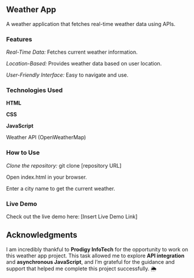 ## Weather App
A weather application that fetches real-time weather data using APIs.

### Features
*Real-Time Data:* Fetches current weather information.

*Location-Based:* Provides weather data based on user location.

*User-Friendly Interface:* Easy to navigate and use.

### Technologies Used
**HTML**

**CSS**

**JavaScript**

Weather API (OpenWeatherMap)

### How to Use
*Clone the repository:* git clone [repository URL]

Open index.html in your browser.

Enter a city name to get the current weather.

### Live Demo
Check out the live demo here: [Insert Live Demo Link]


## Acknowledgments

I am incredibly thankful to **Prodigy InfoTech** for the opportunity to work on this weather app project. This task allowed me to explore **API integration** and **asynchronous JavaScript**, and I’m grateful for the guidance and support that helped me complete this project successfully. 🌦️
